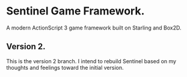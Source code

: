 # Sentinel Game Framework.

A modern ActionScript 3 game framework built on Starling and Box2D.

## Version 2.

This is the version 2 branch. I intend to rebuild Sentinel based on my thoughts and
feelings toward the initial version.